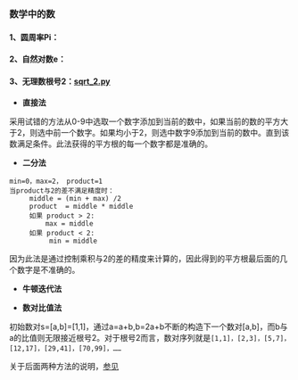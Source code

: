 ### 数学中的数


#### 1、圆周率Pi： 


#### 2、自然对数e： 

#### 3、无理数根号2：[sqrt_2.py](https://github.com/Anfany/Playing_Math_with_Python3/blob/master/number/sqrt_2.py)

   * **直接法**
   
  采用试错的方法从0-9中选取一个数字添加到当前的数中，如果当前的数的平方大于2，则选中前一个数字。如果均小于2，则选中数字9添加到当前的数中。直到该数满足条件。此法获得的平方根的每一个数字都是准确的。
   
   * **二分法**
  
```
min=0，max=2， product=1
当product与2的差不满足精度时：
     middle = (min + max) /2
     product  = middle * middle
     如果 product > 2:
         max = middle
     如果 product < 2:
          min = middle
```
 因为此法是通过控制乘积与2的差的精度来计算的，因此得到的平方根最后面的几个数字是不准确的。
   
   * **牛顿迭代法**
  
  
   
   * **数对比值法**
   
   初始数对s=[a,b]=[1,1]，通过a=a+b,b=2a+b不断的构造下一个数对[a,b]，而b与a的比值则无限接近根号2。对于根号2而言，数对序列就是```[1,1]，[2,3]，[5,7]，[12,17]，[29,41]，[70,99]，……```
   
   关于后面两种方法的说明，[参见](https://github.com/Anfany/Playing_Math_with_Python3/blob/master/computer)
   
